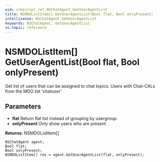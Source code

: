```yaml
---
uid: crmscript_ref_NSChatAgent_GetUserAgentList
title: NSMDOListItem[] GetUserAgentList(Bool flat, Bool onlyPresent)
intellisense: NSChatAgent.GetUserAgentList
keywords: NSChatAgent, GetUserAgentList
so.topic: reference
---
```


# NSMDOListItem[] GetUserAgentList(Bool flat, Bool onlyPresent)

Get list of users that can be assigned to chat topics. Users with Chat-CALs from the MDO list 'chatuser'

## Parameters

* **flat** Return flat list instead of grouping by usergroup.
* **onlyPresent** Only show users who are present

**Returns:** NSMDOListItem[]

```crmscript
NSChatAgent agent;
Bool flat;
Bool onlyPresent;
NSMDOListItem[] res = agent.GetUserAgentList(flat, onlyPresent);
```

